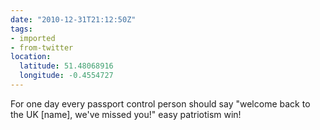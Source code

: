 ```yaml
---
date: "2010-12-31T21:12:50Z"
tags:
- imported
- from-twitter
location:
  latitude: 51.48068916
  longitude: -0.4554727
---
```

For one day every passport control person should say "welcome back to the UK \[name\], we've missed you!" easy patriotism win!
